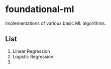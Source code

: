 # foundational-ml
Implementations of various basic ML algorithms.

## List
1. Linear Regression
2. Logistic Regression
3. 